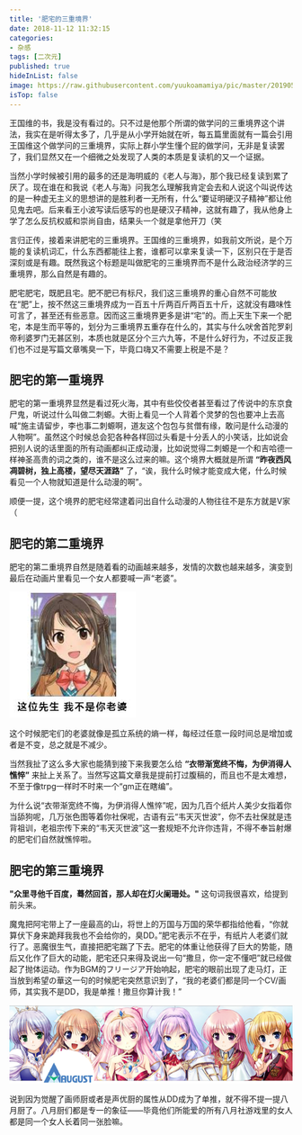 ```yaml
---
title: '肥宅的三重境界'
date: 2018-11-12 11:32:15
categories:
- 杂感
tags: [二次元]
published: true
hideInList: false
image: https://raw.githubusercontent.com/yuukoamamiya/pic/master/20190508114116.png
isTop: false
---
```


王国维的书，我是没有看过的。只不过是他那个所谓的做学问的三重境界这个讲法，我实在是听得太多了，几乎是从小学开始就在听，每五篇里面就有一篇会引用王国维这个做学问的三重境界，实际上群小学生懂个屁的做学问，无非是复读罢了，我们显然又在一个细微之处发现了人类的本质是复读机的又一个证据。

当然小学时候被引用的最多的还是海明威的《老人与海》，那个我已经复读到累了厌了。现在谁在和我说《老人与海》问我怎么理解我肯定会去和人说这个叫说传达的是一种虚无主义的思想讲的是胜利者一无所有，什么“要证明硬汉子精神”都让他见鬼去吧。后来看王小波写读后感写的也是硬汉子精神，这就有趣了，我从他身上学了怎么反抗权威和崇尚自由，结果头一个就是拿他开刀（笑

言归正传，接着来讲肥宅的三重境界。王国维的三重境界，如我前文所说，是个万能的复读机词汇，什么东西都能往上套，谁都可以拿来复读一下，区别只在于是否深刻或是有趣。既然我这个标题是叫做肥宅的三重境界而不是什么政治经济学的三重境界，那么自然是有趣的。

肥宅肥宅，既肥且宅。肥不肥已有标尺，我们这三重境界的重心自然不可能放在“肥”上，按不然这三重境界成为一百五十斤两百斤两百五十斤，这就没有趣味性可言了，甚至还有些恶意。因而这三重境界更多是讲“宅”的。而上天生下来一个肥宅，本是生而平等的，划分为三重境界五重存在什么的，其实与什么吠舍首陀罗刹帝利婆罗门无甚区别，本质也就是区分个三六九等，不是什么好行为，不过反正我们也不过是写篇文章嘴臭一下，毕竟口嗨又不需要上税是不是？

## 肥宅的第一重境界

肥宅的第一重境界显然是看过死火海，其中有些佼佼者甚至看过了传说中的东京食尸鬼，听说过什么叫做二刺螈。大街上看见一个人背着个灵梦的包也要冲上去高喊“施主请留步，李也事二刺螈啊，道友这个包包与贫僧有缘，敢问是什么动漫的人物啊”。虽然这个时候总会犯各种各样回过头看是十分丢人的小笑话，比如说会把别人说的话里面的所有动画都纠正成动漫，比如说觉得二刺螈是一个和吉哈德一样神圣高贵的词之类的，谁不是这么过来的嘛。这个境界大概就是所谓 **“昨夜西风凋碧树，独上高楼，望尽天涯路”** 了，“诶，我什么时候才能变成大佬，什么时候看见一个人物就知道是什么动漫的啊”。

顺便一提，这个境界的肥宅经常逮着问出自什么动漫的人物往往不是东方就是V家（

## 肥宅的第二重境界

肥宅的第二重境界自然是随着看的动画越来越多，发情的次数也越来越多，演变到最后在动画片里看见一个女人都要喊一声“老婆”。

![](https://raw.githubusercontent.com/yuukoamamiya/pic/master/20190508114110.png)

这个时候肥宅们的老婆就像是孤立系统的熵一样，每经过任意一段时间总是增加或者是不变，总之就是不减少。

当然我扯了这么多大家也能猜到接下来我要怎么给 **“衣带渐宽终不悔，为伊消得人憔悴”** 来扯上关系了。当然写这篇文章我是提前打过腹稿的，而且也不是太难想，不至于像trpg一样时不时来一个“gm正在瞎编”。

为什么说“衣带渐宽终不悔，为伊消得人憔悴”呢，因为几百个纸片人美少女指着你当舔狗呢，几万张色图等着你社保呢，古语有云“韦天灭世波”，你不去社保就是违背祖训，老祖宗传下来的“韦天灭世波”这一套规矩不允许你违背，不得不奉旨射爆的肥宅们自然就憔悴啦。

## 肥宅的第三重境界

**"众里寻他千百度，蓦然回首，那人却在灯火阑珊处。"** 这句词我很喜欢，给提到前头来。

魔鬼把阿宅带上了一座最高的山，将世上的万国与万国的荣华都指给他看，“你就算伏下身来跪拜我我也不会给你的，臭DD。”肥宅表示不在乎，有纸片人老婆们就行了。恶魔很生气，直接把肥宅踹了下去。肥宅的体重让他获得了巨大的势能，随后又化作了巨大的动能，肥宅还只来得及说出一句“撒旦，你一定不懂吧”就已经做起了抛体运动。作为BGM的フリージア开始响起，肥宅的眼前出现了走马灯，正当放到希望の華这一句的时候肥宅突然意识到了，“我的老婆们都是同一个CV/画师，其实我不是DD，我是单推！撒旦你算计我！”

![](https://raw.githubusercontent.com/yuukoamamiya/pic/master/20190508114116.png)

说到因为觉醒了画师厨或者是声优厨的属性从DD成为了单推，就不得不提一提八月厨了。八月厨们都是专一的象征——毕竟他们所能爱的所有八月社游戏里的女人都是同一个女人长着同一张脸嘛。